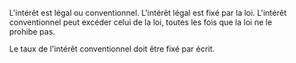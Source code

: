 L'intérêt est légal ou conventionnel. L'intérêt légal est fixé par la loi. L'intérêt conventionnel peut excéder celui de la loi, toutes les fois que la loi ne le prohibe pas.

Le taux de l'intérêt conventionnel doit être fixé par écrit.
